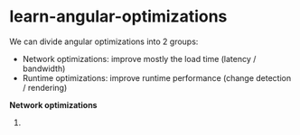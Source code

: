 # learn-angular-optimizations

We can divide angular optimizations into 2 groups:
- Network optimizations: improve mostly the load time (latency / bandwidth)
- Runtime optimizations: improve runtime performance (change detection / rendering)

**Network optimizations**

1. 
